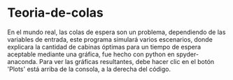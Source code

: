# Teoria-de-colas
En el mundo real, las colas de espera son un problema, dependiendo de las variables de entrada, este programa simulará varios escenarios, 
donde explicara la cantidad de cabinas óptimas para un tiempo de espera aceptable mediante una gráfica, fue hecho con python en spyder-anaconda. 
Para ver las gráficas resultantes, debe hacer clic en el botón 'Plots' está arriba de la consola, a la derecha del código.

